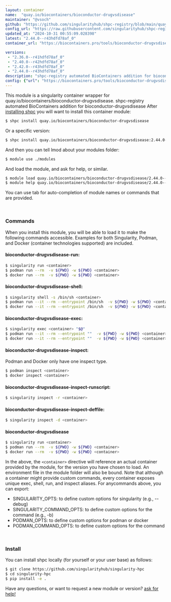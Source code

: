 ```yaml
---
layout: container
name:  "quay.io/biocontainers/bioconductor-drugvsdisease"
maintainer: "@vsoch"
github: "https://github.com/singularityhub/shpc-registry/blob/main/quay.io/biocontainers/bioconductor-drugvsdisease/container.yaml"
config_url: "https://raw.githubusercontent.com/singularityhub/shpc-registry/main/quay.io/biocontainers/bioconductor-drugvsdisease/container.yaml"
updated_at: "2024-10-31 00:55:09.028398"
latest: "2.44.0--r43hdfd78af_0"
container_url: "https://biocontainers.pro/tools/bioconductor-drugvsdisease"

versions:
 - "2.36.0--r41hdfd78af_0"
 - "2.40.0--r42hdfd78af_0"
 - "2.42.0--r43hdfd78af_0"
 - "2.44.0--r43hdfd78af_0"
description: "shpc-registry automated BioContainers addition for bioconductor-drugvsdisease"
config: {"url": "https://biocontainers.pro/tools/bioconductor-drugvsdisease", "maintainer": "@vsoch", "description": "shpc-registry automated BioContainers addition for bioconductor-drugvsdisease", "latest": {"2.44.0--r43hdfd78af_0": "sha256:ad0ea08a3ac8999cb43cc5487856c9b4cd8d0aeeb1dd9b4be8a3bba0fdf7538d"}, "tags": {"2.36.0--r41hdfd78af_0": "sha256:7598c01a8c906e583ebb572d584cd4f6703612817d0c04d031d75356466c1787", "2.40.0--r42hdfd78af_0": "sha256:873418becae84e7df68da39554c5d1ec68294731a269d93691e01d5277de1d99", "2.42.0--r43hdfd78af_0": "sha256:88e7fb3dd551358025bbdd2700b48245e3f323ef20be70b6a11efa7276c0222f", "2.44.0--r43hdfd78af_0": "sha256:ad0ea08a3ac8999cb43cc5487856c9b4cd8d0aeeb1dd9b4be8a3bba0fdf7538d"}, "docker": "quay.io/biocontainers/bioconductor-drugvsdisease"}
---
```


This module is a singularity container wrapper for quay.io/biocontainers/bioconductor-drugvsdisease.
shpc-registry automated BioContainers addition for bioconductor-drugvsdisease
After [installing shpc](#install) you will want to install this container module:


```bash
$ shpc install quay.io/biocontainers/bioconductor-drugvsdisease
```

Or a specific version:

```bash
$ shpc install quay.io/biocontainers/bioconductor-drugvsdisease:2.44.0--r43hdfd78af_0
```

And then you can tell lmod about your modules folder:

```bash
$ module use ./modules
```

And load the module, and ask for help, or similar.

```bash
$ module load quay.io/biocontainers/bioconductor-drugvsdisease/2.44.0--r43hdfd78af_0
$ module help quay.io/biocontainers/bioconductor-drugvsdisease/2.44.0--r43hdfd78af_0
```

You can use tab for auto-completion of module names or commands that are provided.

<br>

### Commands

When you install this module, you will be able to load it to make the following commands accessible.
Examples for both Singularity, Podman, and Docker (container technologies supported) are included.

#### bioconductor-drugvsdisease-run:

```bash
$ singularity run <container>
$ podman run --rm  -v ${PWD} -w ${PWD} <container>
$ docker run --rm  -v ${PWD} -w ${PWD} <container>
```

#### bioconductor-drugvsdisease-shell:

```bash
$ singularity shell -s /bin/sh <container>
$ podman run --it --rm --entrypoint /bin/sh  -v ${PWD} -w ${PWD} <container>
$ docker run --it --rm --entrypoint /bin/sh  -v ${PWD} -w ${PWD} <container>
```

#### bioconductor-drugvsdisease-exec:

```bash
$ singularity exec <container> "$@"
$ podman run --it --rm --entrypoint ""  -v ${PWD} -w ${PWD} <container> "$@"
$ docker run --it --rm --entrypoint ""  -v ${PWD} -w ${PWD} <container> "$@"
```

#### bioconductor-drugvsdisease-inspect:

Podman and Docker only have one inspect type.

```bash
$ podman inspect <container>
$ docker inspect <container>
```

#### bioconductor-drugvsdisease-inspect-runscript:

```bash
$ singularity inspect -r <container>
```

#### bioconductor-drugvsdisease-inspect-deffile:

```bash
$ singularity inspect -d <container>
```



#### bioconductor-drugvsdisease

```bash
$ singularity run <container>
$ podman run --rm  -v ${PWD} -w ${PWD} <container>
$ docker run --rm  -v ${PWD} -w ${PWD} <container>
```


In the above, the `<container>` directive will reference an actual container provided
by the module, for the version you have chosen to load. An environment file in the
module folder will also be bound. Note that although a container
might provide custom commands, every container exposes unique exec, shell, run, and
inspect aliases. For anycommands above, you can export:

 - SINGULARITY_OPTS: to define custom options for singularity (e.g., --debug)
 - SINGULARITY_COMMAND_OPTS: to define custom options for the command (e.g., -b)
 - PODMAN_OPTS: to define custom options for podman or docker
 - PODMAN_COMMAND_OPTS: to define custom options for the command

<br>

### Install

You can install shpc locally (for yourself or your user base) as follows:

```bash
$ git clone https://github.com/singularityhub/singularity-hpc
$ cd singularity-hpc
$ pip install -e .
```

Have any questions, or want to request a new module or version? [ask for help!](https://github.com/singularityhub/singularity-hpc/issues)